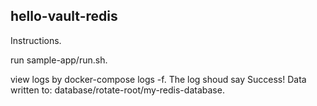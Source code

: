 ## hello-vault-redis

Instructions. 

run sample-app/run.sh. 

view logs by docker-compose logs -f. 
The log shoud say Success! Data written to: database/rotate-root/my-redis-database. 
